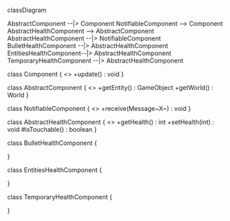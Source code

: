 classDiagram

AbstractComponent --|> Component
NotifiableComponent --> Component
AbstractHealthComponent --> AbstractComponent
AbstractHealthComponent --|> NotifiableComponent
BulletHealthComponent --|> AbstractHealthComponent
EntitiesHealthComponent--|> AbstractHealthComponent
TemporaryHealthComponent --|> AbstractHealthComponent

class Component {
    <<interface>>
    +update() : void
}

class AbstractComponent {
    <<abstract>>
    +getEntity() : GameObject
    +getWorld() : World
}

class NotifiableComponent {
    <<interface>>
    +receive(Message~X~) : void
}

class AbstractHealthComponent {
    <<abstract>>
    +getHealth() : int
    +setHealth(int) : void
    #isTouchable() : boolean
}

class BulletHealthComponent {
    
}

class EntitiesHealthComponent {
    
}

class TemporaryHealthComponent {
    
}